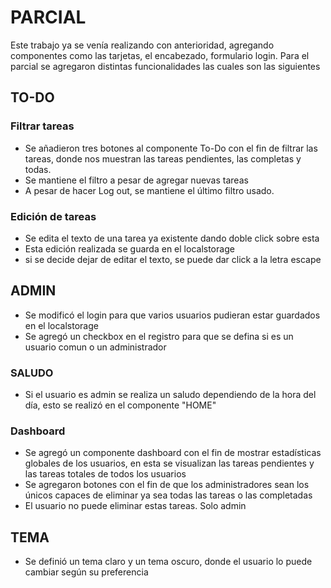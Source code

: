 # PARCIAL

Este trabajo ya se venía realizando con anterioridad, agregando componentes como las tarjetas, el encabezado, formulario login. Para el parcial se agregaron distintas funcionalidades las cuales son las siguientes

## TO-DO
### Filtrar tareas
- Se añadieron tres botones al componente To-Do con el fin de filtrar las tareas, donde nos muestran las tareas pendientes, las completas y todas.
- Se mantiene el filtro a pesar de agregar nuevas tareas
- A pesar de hacer Log out, se mantiene el último filtro usado.

### Edición de tareas

- Se edita el texto de una tarea ya existente dando doble click sobre esta 
- Esta edición realizada se guarda en el localstorage
- si se decide dejar de editar el texto, se puede dar click a la letra escape

## ADMIN

- Se modificó el login para que varios usuarios pudieran estar guardados en el localstorage
- Se agregó un checkbox en el registro para que se defina si es un usuario comun o un administrador

### SALUDO

- Si el usuario es admin se realiza un saludo dependiendo de la hora del día, esto se realizó en el componente "HOME"

### Dashboard

- Se agregó un componente dashboard con el fin de mostrar estadísticas globales de los usuarios, en esta se visualizan las tareas pendientes y las tareas totales de todos los usuarios
- Se agregaron botones con el fin de que los administradores sean los únicos capaces de eliminar ya sea todas las tareas o las completadas
- El usuario no puede eliminar estas tareas. Solo admin

## TEMA

- Se definió un tema claro y un tema oscuro, donde el usuario lo puede cambiar según su preferencia


